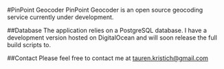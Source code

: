 #PinPoint Geocoder 
PinPoint Geocoder is an open source geocoding service currently under development.

##Database
The application relies on a PostgreSQL database. I have a development version hosted on DigitalOcean and will 
soon release the full build scripts to.  

##Contact
Please feel free to contact me at tauren.kristich@gmail.com
